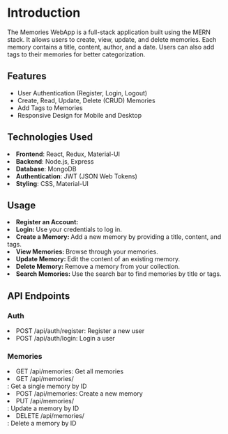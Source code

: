 <h1>Introduction</h1>
<span>The Memories WebApp is a full-stack application built using the MERN stack. It allows users to create, view, update, and delete memories. Each memory contains a title, content, author, and a date. Users can also add tags to their memories for better categorization.</span>
<br/>

<h2>Features</h2>
<ul>
  <li>User Authentication (Register, Login, Logout)
  <li>Create, Read, Update, Delete (CRUD) Memories</li>
  <li>Add Tags to Memories</li>
  <li>Responsive Design for Mobile and Desktop</li>
</ul>

<h2>Technologies Used</h2>
<li><strong>Frontend</strong>: React, Redux, Material-UI</li>
<li><strong>Backend</strong>: Node.js, Express</li>
<li><strong>Database</strong>: MongoDB</li>
<li><strong>Authentication</strong>: JWT (JSON Web Tokens) </li>
<li><strong>Styling</strong>: CSS, Material-UI</li>

<h2>Usage</h2>
<li><strong>Register an Account:</strong></li>
<li><strong>Login: </strong>Use your credentials to log in.</li>
<li><strong>Create a Memory: </strong>Add a new memory by providing a title, content, and tags.</li>
<li><strong>View Memories: </strong>Browse through your memories.</li>
<li><strong>Update Memory: </strong> Edit the content of an existing memory.</li>
<li><strong>Delete Memory: </strong>Remove a memory from your collection.</li>
<li><strong>Search Memories: </strong>Use the search bar to find memories by title or tags.</li>


<h2>API Endpoints</h2>
<h3>Auth</h3>
<li>POST /api/auth/register: Register a new user</li>
<li>POST /api/auth/login: Login a user</li>

<h3>Memories</h3>
<li>GET /api/memories: Get all memories</li>
<li>GET /api/memories/</li>
: Get a single memory by ID
<li>POST /api/memories: Create a new memory</li>
<li>PUT /api/memories/</li>
: Update a memory by ID
<li>DELETE /api/memories/</li>
: Delete a memory by ID

